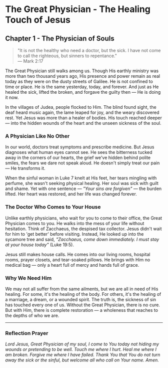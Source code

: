 # The Great Physician - The Healing Touch of Jesus

## Chapter 1 - The Physician of Souls

> "It is not the healthy who need a doctor, but the sick. I have not come to call the righteous, but sinners to repentance."  
> — Mark 2:17

The Great Physician still walks among us. Though His earthly ministry was more than two thousand years ago, His presence and power remain as real today as they were on the dusty streets of Galilee. He is not confined to time or place. He is the same yesterday, today, and forever. And just as He healed the sick, lifted the broken, and forgave the guilty then — He is doing it now.

In the villages of Judea, people flocked to Him. The blind found sight, the deaf heard music again, the lame leaped for joy, and the weary discovered rest. Yet Jesus was more than a healer of bodies. His touch reached deeper — into the hidden wounds of the heart and the unseen sickness of the soul.

### A Physician Like No Other

In our world, doctors treat symptoms and prescribe medicine. But Jesus diagnoses what human eyes cannot see. He sees the bitterness tucked away in the corners of our hearts, the grief we've hidden behind polite smiles, the fears we dare not speak aloud. He doesn't simply treat our pain — He transforms it.

When the sinful woman in Luke 7 knelt at His feet, her tears mingling with perfume, she wasn't seeking physical healing. Her soul was sick with guilt and shame. Yet with one sentence — *"Your sins are forgiven"* — the burden lifted. Her heart was restored, and her life was changed forever.

### The Doctor Who Comes to Your House

Unlike earthly physicians, who wait for you to come to their office, the Great Physician comes to you. He walks into the mess of your life without hesitation. Think of Zacchaeus, the despised tax collector. Jesus didn't wait for him to 'get better' before visiting. Instead, He looked up into the sycamore tree and said, *"Zacchaeus, come down immediately. I must stay at your house today"* (Luke 19:5).

Jesus still makes house calls. He comes into our living rooms, hospital rooms, prayer closets, and tear-soaked pillows. He brings with Him no medical bag — only a heart full of mercy and hands full of grace.

### Why We Need Him

We may not all suffer from the same ailments, but we are all in need of His healing. For some, it's the healing of the body. For others, it's the healing of a marriage, a dream, or a wounded spirit. The truth is, the sickness of sin has touched every one of us. Without the Great Physician, there is no cure. But with Him, there is complete restoration — a wholeness that reaches to the depths of who we are.

---

### Reflection Prayer

*Lord Jesus, Great Physician of my soul, I come to You today not hiding my wounds or pretending to be well. Touch me where I hurt. Heal me where I am broken. Forgive me where I have failed. Thank You that You do not turn away the sick or the sinful, but welcome all who call on Your name. Amen.*
